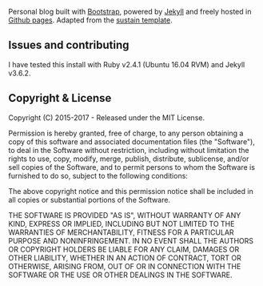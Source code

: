 
Personal blog built with [Bootstrap](http://getbootstrap.com/), powered by [Jekyll](http://jekyllrb.com/) and freely
hosted in [Github pages](https://pages.github.com/).
Adapted from the [sustain template](https://github.com/jekyller/sustain).


## Issues and contributing

I have tested this install with Ruby v2.4.1 (Ubuntu 16.04 RVM) and Jekyll v3.6.2.


## Copyright & License

Copyright (C) 2015-2017 - Released under the MIT License.

Permission is hereby granted, free of charge, to any person obtaining a copy of this software and associated documentation files (the "Software"), to deal in the Software without restriction, including without limitation the rights to use, copy, modify, merge, publish, distribute, sublicense, and/or sell copies of the Software, and to permit persons to whom the Software is furnished to do so, subject to the following conditions:

The above copyright notice and this permission notice shall be included in all copies or substantial portions of the Software.

THE SOFTWARE IS PROVIDED "AS IS", WITHOUT WARRANTY OF ANY KIND, EXPRESS OR IMPLIED, INCLUDING BUT NOT LIMITED TO THE WARRANTIES OF MERCHANTABILITY, FITNESS FOR A PARTICULAR PURPOSE AND
NONINFRINGEMENT. IN NO EVENT SHALL THE AUTHORS OR COPYRIGHT HOLDERS BE LIABLE FOR ANY CLAIM, DAMAGES OR OTHER LIABILITY, WHETHER IN AN ACTION OF CONTRACT, TORT OR OTHERWISE, ARISING FROM, OUT OF OR IN CONNECTION WITH THE SOFTWARE OR THE USE OR OTHER DEALINGS IN THE SOFTWARE.
